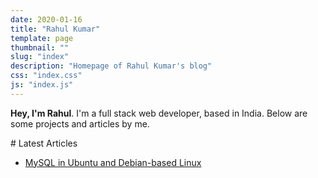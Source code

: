 ```yaml
---
date: 2020-01-16
title: "Rahul Kumar"
template: page
thumbnail: ""
slug: "index"
description: "Homepage of Rahul Kumar's blog"
css: "index.css"
js: "index.js"
---
```


<div class="intro">
	<div class="intro__dp">
	</div>
	<div class="intro__text">
		<p><strong>Hey, I'm Rahul</strong>. I'm a full stack web developer, based in India. Below are some projects and articles by me.</p>
	</div>
	<div class="clear"></div>
</div>
# Latest Articles

- [MySQL in Ubuntu and Debian-based Linux](./mysql-in-ubuntu-and-debian-based-linux.html)
